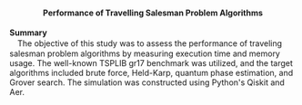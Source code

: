 
<div align="center">
  <h4>Performance of Travelling Salesman Problem Algorithms</h4>
</div>

**Summary** <br>
　The objective of this study was to assess the performance of traveling salesman problem algorithms by measuring execution time and memory usage. The well-known TSPLIB gr17 benchmark was utilized, and the target algorithms included brute force, Held-Karp, quantum phase estimation, and Grover search.
The simulation was constructed using Python's Qiskit and Aer.

